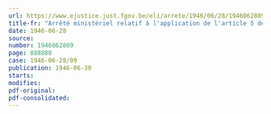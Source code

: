 ```yaml
---
url: https://www.ejustice.just.fgov.be/eli/arrete/1946/06/28/1946062809/justel
title-fr: "Arrêté ministériel relatif à l'application de l'article 5 de l'arrêté-loi du 15 novembre 1945, instituant un Fonds national d'Aide au Rééquipement ménager des Travailleurs"
date: 1946-06-28
source:
number: 1946062809
page: 888888
case: 1946-06-28/09
publication: 1946-06-30
starts:
modifies:
pdf-original:
pdf-consolidated:
---
```


